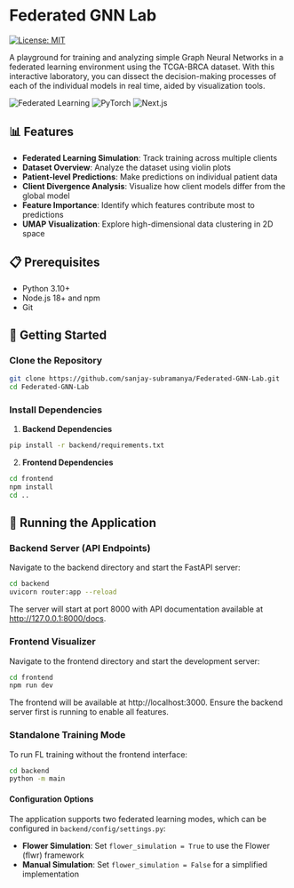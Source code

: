 # Federated GNN Lab

[![License: MIT](https://img.shields.io/badge/License-MIT-blue.svg)](https://opensource.org/licenses/MIT)

A playground for training and analyzing simple Graph Neural Networks in a federated learning environment using the TCGA-BRCA dataset. With this interactive laboratory, you can dissect the decision-making processes of each of the individual models in real time, aided by visualization tools.

![Federated Learning](https://img.shields.io/badge/Federated%20Learning-Enabled-brightgreen)
![PyTorch](https://img.shields.io/badge/PyTorch-2.0+-blue)
![Next.js](https://img.shields.io/badge/Next.js-15.4+-blue)

## 📊 Features

- **Federated Learning Simulation**: Track training across multiple clients
- **Dataset Overview**: Analyze the dataset using violin plots
- **Patient-level Predictions**: Make predictions on individual patient data
- **Client Divergence Analysis**: Visualize how client models differ from the global model
- **Feature Importance**: Identify which features contribute most to predictions
- **UMAP Visualization**: Explore high-dimensional data clustering in 2D space


## 📋 Prerequisites

- Python 3.10+
- Node.js 18+ and npm
- Git

## 🚀 Getting Started

### Clone the Repository

```bash
git clone https://github.com/sanjay-subramanya/Federated-GNN-Lab.git
cd Federated-GNN-Lab
```

### Install Dependencies

1. **Backend Dependencies**

```bash
pip install -r backend/requirements.txt
```

2. **Frontend Dependencies**

```bash
cd frontend
npm install
cd ..
```

## 🔧 Running the Application

### Backend Server (API Endpoints)

Navigate to the backend directory and start the FastAPI server:

```bash
cd backend
uvicorn router:app --reload
```

The server will start at port 8000 with API documentation available at http://127.0.0.1:8000/docs.

### Frontend Visualizer

Navigate to the frontend directory and start the development server:

```bash
cd frontend
npm run dev
```

The frontend will be available at http://localhost:3000. Ensure the backend server first is running to enable all features.

### Standalone Training Mode

To run FL training without the frontend interface:

```bash
cd backend
python -m main
```

#### Configuration Options

The application supports two federated learning modes, which can be configured in `backend/config/settings.py`:

- **Flower Simulation**: Set `flower_simulation = True`  to use the Flower (flwr) framework
- **Manual Simulation**: Set `flower_simulation = False` for a simplified implementation

